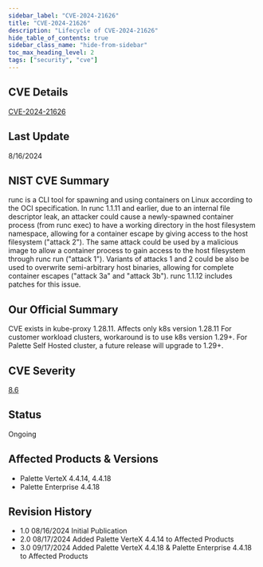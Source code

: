 ```yaml
---
sidebar_label: "CVE-2024-21626"
title: "CVE-2024-21626"
description: "Lifecycle of CVE-2024-21626"
hide_table_of_contents: true
sidebar_class_name: "hide-from-sidebar"
toc_max_heading_level: 2
tags: ["security", "cve"]
---
```


## CVE Details

[CVE-2024-21626](https://nvd.nist.gov/vuln/detail/CVE-2024-21626)

## Last Update

8/16/2024

## NIST CVE Summary

runc is a CLI tool for spawning and using containers on Linux according to the OCI specification. In runc 1.1.11 and
earlier, due to an internal file descriptor leak, an attacker could cause a newly-spawned container process (from runc
exec) to have a working directory in the host filesystem namespace, allowing for a container escape by giving access to
the host filesystem ("attack 2"). The same attack could be used by a malicious image to allow a container process to
gain access to the host filesystem through runc run ("attack 1"). Variants of attacks 1 and 2 could be also be used to
overwrite semi-arbitrary host binaries, allowing for complete container escapes ("attack 3a" and "attack 3b"). runc
1.1.12 includes patches for this issue.

## Our Official Summary

CVE exists in kube-proxy 1.28.11. Affects only k8s version 1.28.11 For customer workload clusters, workaround is to use
k8s version 1.29+. For Palette Self Hosted cluster, a future release will upgrade to 1.29+.

## CVE Severity

[8.6](https://nvd.nist.gov/vuln/detail/CVE-2024-21626)

## Status

Ongoing

## Affected Products & Versions

- Palette VerteX 4.4.14, 4.4.18  
- Palette Enterprise 4.4.18

## Revision History

- 1.0 08/16/2024 Initial Publication  
- 2.0 08/17/2024 Added Palette VerteX 4.4.14 to Affected Products  
- 3.0 09/17/2024 Added Palette VerteX 4.4.18 & Palette Enterprise 4.4.18 to Affected Products

